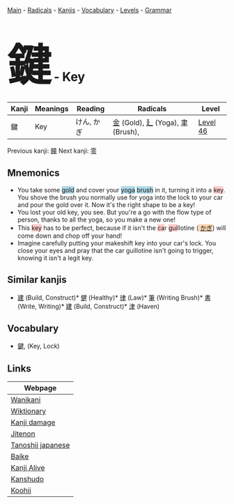<style> bigfont {font-size: 100px}</style>
[Main](../README.md) -
[Radicals](../radicals.md) -
[Kanjis](../kanjis.md) -
[Vocabulary](../vocabulary.md) -
[Levels](../levels.md) -
[Grammar](../grammar.md)
# <bigfont> 鍵</bigfont> - Key 

| Kanji | Meanings | Reading | Radicals | Level |
| --- | --- | --- | --- | --- |
| 鍵 | Key | けん, かぎ | [金](../radicals/金.md) (Gold), [廴](../radicals/廴.md) (Yoga), [聿](../radicals/聿.md) (Brush),  | [Level 46](../levels/wk_level46.md) |

Previous kanji: [瞳](瞳.md) Next kanji: [零](零.md) 

## Mnemonics
 * You take some <span style="background-color:#ADD8E6"> gold</span> and cover your <span style="background-color:#ADD8E6"> yoga</span> <span style="background-color:#ADD8E6"> brush</span> in it, turning it into a <span style="background-color:#ffcccb"> key</span>. You shove the brush you normally use for yoga into the lock to your car and pour the gold over it. Now it's the right shape to be a key!
* You lost your old key, you see. But you're a go with the flow type of person, thanks to all the yoga, so you make a new one!
* This <span style="background-color:#ffcccb"> key</span> has to be perfect, because if it isn't the <span style="background-color:#ffcccb"> ca</span>r <span style="background-color:#ffcccb"> gui</span>llotine (<span style="background-color:#fed8b1"> [かぎ](https://jisho.org/search/かぎ)</span>) will come down and chop off your hand!
* Imagine carefully putting your makeshift key into your car's lock. You close your eyes and pray that the car guillotine isn't going to trigger, knowing it isn't a legit key.


## Similar kanjis
 * [建](建.md) (Build, Construct)* [健](健.md) (Healthy)* [律](律.md) (Law)* [筆](筆.md) (Writing Brush)* [書](書.md) (Write, Writing)* [建](建.md) (Build, Construct)* [津](津.md) (Haven)


## Vocabulary
 * [鍵](../vocabulary/鍵.md), (Key, Lock)



## Links 

| Webpage |
| --- |
| [Wanikani          ](https://www.wanikani.com/kanji/鍵) |
| [Wiktionary        ](https://en.wiktionary.org/wiki/鍵) |
| [Kanji damage      ](http://www.kanjidamage.com/kanji/search?utf8=✓&q=鍵) |
| [Jitenon           ](https://jitenon.com/kanji/鍵) |
| [Tanoshii japanese ](https://www.tanoshiijapanese.com/dictionary/kanji.cfm?k=鍵) |
| [Baike             ](https://baike.baidu.com/item/鍵) |
| [Kanji Alive       ](https://app.kanjialive.com/鍵) |
| [Kanshudo          ](https://www.kanshudo.com/searchmn?q=鍵) |
| [Koohii            ](https://kanji.koohii.com/study/kanji/鍵) |
